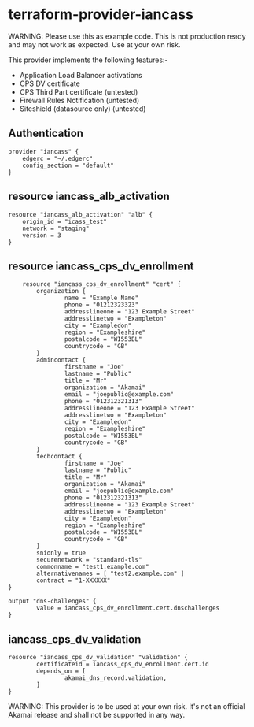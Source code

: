# terraform-provider-iancass

WARNING: Please use this as example code. This is not production ready and may not work as expected. Use at your own risk.

This provider implements the following features:-
* Application Load Balancer activations
* CPS DV certificate
* CPS Third Part certificate (untested)
* Firewall Rules Notification (untested)
* Siteshield (datasource only) (untested)

## Authentication
    provider "iancass" {
        edgerc = "~/.edgerc"
        config_section = "default"
    }

## resource iancass_alb_activation
    resource "iancass_alb_activation" "alb" {
        origin_id = "icass_test"
        network = "staging"
        version = 3
    }

## resource iancass_cps_dv_enrollment
        resource "iancass_cps_dv_enrollment" "cert" {
            organization {
                    name = "Example Name"
                    phone = "01212323323"
                    addresslineone = "123 Example Street"
                    addresslinetwo = "Exampleton"
                    city = "Exampledon"
                    region = "Exampleshire"
                    postalcode = "WI553BL"
                    countrycode = "GB"
            }
            admincontact {
                    firstname = "Joe"
                    lastname = "Public"
                    title = "Mr"
                    organization = "Akamai"
                    email = "joepublic@example.com"
                    phone = "012312321313"
                    addresslineone = "123 Example Street"
                    addresslinetwo = "Exampleton"
                    city = "Exampledon"
                    region = "Exampleshire"
                    postalcode = "WI553BL"
                    countrycode = "GB"
            }
            techcontact {
                    firstname = "Joe"
                    lastname = "Public"
                    title = "Mr"
                    organization = "Akamai"
                    email = "joepublic@example.com"
                    phone = "012312321313"
                    addresslineone = "123 Example Street"
                    addresslinetwo = "Exampleton"
                    city = "Exampledon"
                    region = "Exampleshire"
                    postalcode = "WI553BL"
                    countrycode = "GB"
            }
            snionly = true
            securenetwork = "standard-tls"
            commonname = "test1.example.com"
            alternativenames = [ "test2.example.com" ]
            contract = "1-XXXXXX"
    }

    output "dns-challenges" {
            value = iancass_cps_dv_enrollment.cert.dnschallenges
    }

## iancass_cps_dv_validation
    resource "iancass_cps_dv_validation" "validation" {
            certificateid = iancass_cps_dv_enrollment.cert.id
            depends_on = [
                    akamai_dns_record.validation,
            ]
    }

WARNING: This provider is to be used at your own risk. It's not an official Akamai release and shall not be supported in any way.
